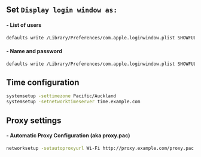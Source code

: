 
## Set `Display login window as:`

#### - List of users
```bash
defaults write /Library/Preferences/com.apple.loginwindow.plist SHOWFULLNAME -bool FALSE
```

#### - Name and password
```bash
defaults write /Library/Preferences/com.apple.loginwindow.plist SHOWFULLNAME -bool TRUE
```

## Time configuration

```bash
systemsetup -settimezone Pacific/Auckland
systemsetup -setnetworktimeserver time.example.com
```

## Proxy settings
#### - Automatic Proxy Configuration (aka proxy.pac)
```bash
networksetup -setautoproxyurl Wi-Fi http://proxy.example.com/proxy.pac
```
